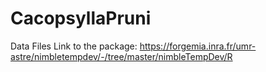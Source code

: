 # CacopsyllaPruni
Data Files
Link to the package: https://forgemia.inra.fr/umr-astre/nimbletempdev/-/tree/master/nimbleTempDev/R
